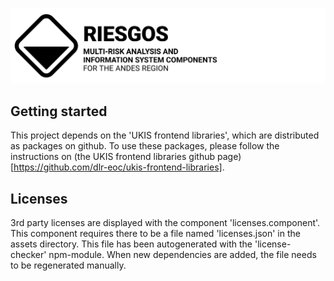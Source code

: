![RIESGOS Logo](src/assets/logos/riesgos_base_small_en.svg "RIESGOS Logo")

## Getting started
This project depends on the 'UKIS frontend libraries', which are distributed as packages on github. To use these packages, please follow the instructions on (the UKIS frontend libraries github page)[https://github.com/dlr-eoc/ukis-frontend-libraries].

## Licenses
3rd party licenses are displayed with the component 'licenses.component'. This component requires there to be a file named 'licenses.json' in the assets directory. 
This file has been autogenerated with the 'license-checker' npm-module. When new dependencies are added, the file needs to be regenerated manually.

